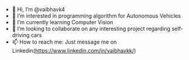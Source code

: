 - 👋 Hi, I’m @vaibhavk4
- 👀 I’m interested in programming algorithm for Autonomous Vehicles 
- 🌱 I’m currently learning Computer Vision 
- 💞️ I’m looking to collaborate on any interesting project regarding self-driving cars
- 📫 How to reach me: Just message me on Linkedin(https://www.linkedin.com/in/vaibhavkk/)

<!---
vaibhavk4/vaibhavk4 is a ✨ special ✨ repository because its `README.md` (this file) appears on your GitHub profile.
You can click the Preview link to take a look at your changes.
--->
